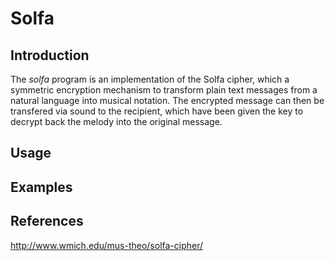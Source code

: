 Solfa
=====

Introduction
------------

The *solfa* program is an implementation of the Solfa cipher, which a symmetric encryption mechanism to transform plain text messages from a natural language into musical notation. The encrypted message can then be transfered via sound to the recipient, which have been given the key to decrypt back the melody into the original message.


Usage
-----


Examples
--------


References
----------

http://www.wmich.edu/mus-theo/solfa-cipher/
